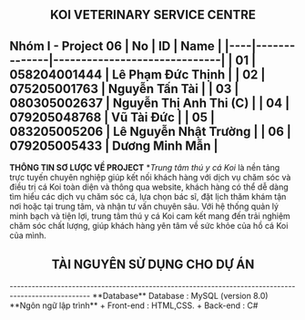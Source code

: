 <div align="center">
 <h2><strong>KOI VETERINARY SERVICE CENTRE</strong></h2>
 </div>  

Nhóm I - Project 06
| No | ID           | Name                         |
|----|--------------|------------------------------|
| 01 | 058204001444 | Lê Phạm Đức Thịnh           |
| 02 | 075205001763 | Nguyễn Tấn Tài              |
| 03 | 080305002637 | Nguyễn Thị Anh Thi (C)      |
| 04 | 079205048768 | Vũ Tài Đức                  |
| 05 | 083205005206 | Lê Nguyễn Nhật Trường       |
| 06 | 079205005433 | Dương Minh Mẫn               |
----------------------------------------------------
**THÔNG TIN SƠ LƯỢC VỀ PROJECT**
**Trung tâm thú y cá Koi* là nền tảng trực tuyến chuyên nghiệp giúp kết nối khách hàng với dịch vụ chăm sóc và điều trị cá Koi toàn diện và thông qua website, khách hàng có thể dễ dàng tìm hiểu các dịch vụ chăm sóc cá, lựa chọn bác sĩ, đặt lịch thăm khám tận nơi hoặc tại trung tâm, và nhận tư vấn chuyên sâu. Với hệ thống quản lý minh bạch và tiện lợi, trung tâm thú y cá Koi cam kết mang đến trải nghiệm chăm sóc chất lượng, giúp khách hàng yên tâm về sức khỏe của hồ cá Koi của mình.

<div align="center">
 <h2><strong>TÀI NGUYÊN SỬ DỤNG CHO DỰ ÁN</strong></h2>
 </div>  
----------------------------------------------------------------------------------------------------
**Database**
Database : MySQL (version 8.0)
**Ngôn ngữ lập trình**
+ Front-end : HTML,CSS.
+ Back-end : C#

